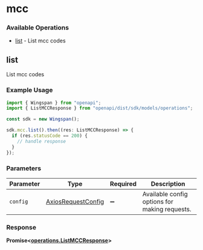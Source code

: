 # mcc

### Available Operations

* [list](#list) - List mcc codes

## list

List mcc codes

### Example Usage

```typescript
import { Wingspan } from "openapi";
import { ListMCCResponse } from "openapi/dist/sdk/models/operations";

const sdk = new Wingspan();

sdk.mcc.list().then((res: ListMCCResponse) => {
  if (res.statusCode == 200) {
    // handle response
  }
});
```

### Parameters

| Parameter                                                    | Type                                                         | Required                                                     | Description                                                  |
| ------------------------------------------------------------ | ------------------------------------------------------------ | ------------------------------------------------------------ | ------------------------------------------------------------ |
| `config`                                                     | [AxiosRequestConfig](https://axios-http.com/docs/req_config) | :heavy_minus_sign:                                           | Available config options for making requests.                |


### Response

**Promise<[operations.ListMCCResponse](../../models/operations/listmccresponse.md)>**

